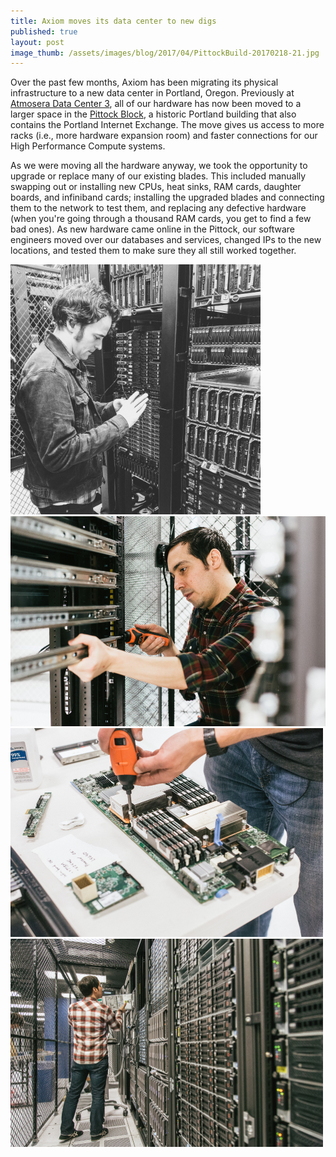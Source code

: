 ```yaml
---
title: Axiom moves its data center to new digs
published: true
layout: post
image_thumb: /assets/images/blog/2017/04/PittockBuild-20170218-21.jpg
---
```


Over the past few months, Axiom has been migrating its physical infrastructure to a new data center in Portland, Oregon. Previously at [Atmosera Data Center 3](http://www.datacentermap.com/usa/oregon/portland/infinity-internet.html), all of our hardware has now been moved to a larger space in the [Pittock Block](https://en.wikipedia.org/wiki/Pittock_Block), a historic Portland building that also contains the Portland Internet Exchange. The move gives us access to more racks (i.e., more hardware expansion room) and faster connections for our High Performance Compute systems.

As we were moving all the hardware anyway, we took the opportunity to upgrade or replace many of our existing blades. This included manually swapping out or installing new CPUs, heat sinks, RAM cards, daughter boards, and infiniband cards; installing the upgraded blades and connecting them to the network to test them, and replacing any defective hardware (when you're going through a thousand RAM cards, you get to find a few bad ones). As new hardware came online in the Pittock, our software engineers moved over our databases and services, changed IPs to the new locations, and tested them to make sure they all still worked together.

<img src="/assets/images/blog/2017/04/PittockBuild-20170218-21.jpg" class="img-responsive pull-left" style="width: 400px"/>

<img src="/assets/images/blog/2017/04/PittockBuild-20170218-05.jpg" class="img-responsive pull-left" style="width: 600px" />

<img src="/assets/images/blog/2017/04/PittockBuild-20170218-14.jpg" class="img-responsive pull-left" style="width: 500px" />

<img src="/assets/images/blog/2017/04/PittockBuild-20170219-16.jpg" class="img-responsive pull-left" style="width: 500px" />